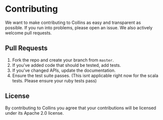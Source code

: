 # Contributing

We want to make contributing to Collins as easy and transparent as possible. If you run into problems, please open an issue. We also actively welcome pull requests.

## Pull Requests

1. Fork the repo and create your branch from `master`.
2. If you've added code that should be tested, add tests.
3. If you've changed APIs, update the documentation.
4. Ensure the test suite passes. (This isnt applicable right now for the scala tests. Please ensure your ruby tests pass)

## License

By contributing to Collins you agree that your contributions will be licensed under its Apache 2.0 license.
